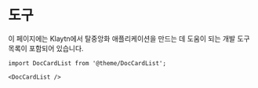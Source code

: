 # 도구

이 페이지에는 Klaytn에서 탈중앙화 애플리케이션을 만드는 데 도움이 되는 개발 도구 목록이 포함되어 있습니다.

```mdx-code-block
import DocCardList from '@theme/DocCardList';

<DocCardList />
```